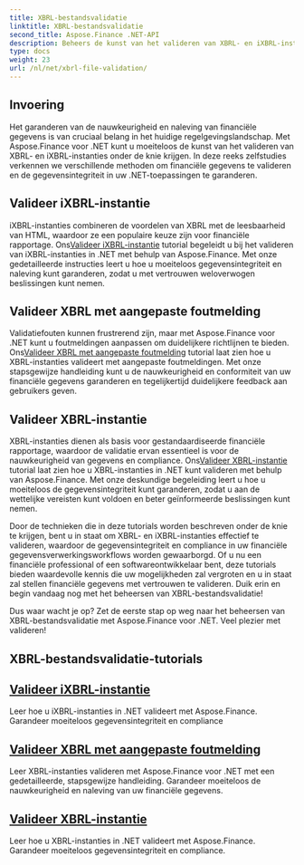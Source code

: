 ```yaml
---
title: XBRL-bestandsvalidatie
linktitle: XBRL-bestandsvalidatie
second_title: Aspose.Finance .NET-API
description: Beheers de kunst van het valideren van XBRL- en iXBRL-instanties in .NET met Aspose.Finance-tutorials. Garandeer moeiteloos gegevensintegriteit en compliance.
type: docs
weight: 23
url: /nl/net/xbrl-file-validation/
---
```


## Invoering

Het garanderen van de nauwkeurigheid en naleving van financiële gegevens is van cruciaal belang in het huidige regelgevingslandschap. Met Aspose.Finance voor .NET kunt u moeiteloos de kunst van het valideren van XBRL- en iXBRL-instanties onder de knie krijgen. In deze reeks zelfstudies verkennen we verschillende methoden om financiële gegevens te valideren en de gegevensintegriteit in uw .NET-toepassingen te garanderen.

## Valideer iXBRL-instantie

 iXBRL-instanties combineren de voordelen van XBRL met de leesbaarheid van HTML, waardoor ze een populaire keuze zijn voor financiële rapportage. Ons[Valideer iXBRL-instantie](./validate-ixbrl-instance/) tutorial begeleidt u bij het valideren van iXBRL-instanties in .NET met behulp van Aspose.Finance. Met onze gedetailleerde instructies leert u hoe u moeiteloos gegevensintegriteit en naleving kunt garanderen, zodat u met vertrouwen weloverwogen beslissingen kunt nemen.

## Valideer XBRL met aangepaste foutmelding

Validatiefouten kunnen frustrerend zijn, maar met Aspose.Finance voor .NET kunt u foutmeldingen aanpassen om duidelijkere richtlijnen te bieden. Ons[Valideer XBRL met aangepaste foutmelding](./validate-xbrl-with-customized-error-message/) tutorial laat zien hoe u XBRL-instanties valideert met aangepaste foutmeldingen. Met onze stapsgewijze handleiding kunt u de nauwkeurigheid en conformiteit van uw financiële gegevens garanderen en tegelijkertijd duidelijkere feedback aan gebruikers geven.

## Valideer XBRL-instantie

 XBRL-instanties dienen als basis voor gestandaardiseerde financiële rapportage, waardoor de validatie ervan essentieel is voor de nauwkeurigheid van gegevens en compliance. Ons[Valideer XBRL-instantie](./validate-xbrl-instance/) tutorial laat zien hoe u XBRL-instanties in .NET kunt valideren met behulp van Aspose.Finance. Met onze deskundige begeleiding leert u hoe u moeiteloos de gegevensintegriteit kunt garanderen, zodat u aan de wettelijke vereisten kunt voldoen en beter geïnformeerde beslissingen kunt nemen.

Door de technieken die in deze tutorials worden beschreven onder de knie te krijgen, bent u in staat om XBRL- en iXBRL-instanties effectief te valideren, waardoor de gegevensintegriteit en compliance in uw financiële gegevensverwerkingsworkflows worden gewaarborgd. Of u nu een financiële professional of een softwareontwikkelaar bent, deze tutorials bieden waardevolle kennis die uw mogelijkheden zal vergroten en u in staat zal stellen financiële gegevens met vertrouwen te valideren. Duik erin en begin vandaag nog met het beheersen van XBRL-bestandsvalidatie!

Dus waar wacht je op? Zet de eerste stap op weg naar het beheersen van XBRL-bestandsvalidatie met Aspose.Finance voor .NET. Veel plezier met valideren!
## XBRL-bestandsvalidatie-tutorials
## [Valideer iXBRL-instantie](./validate-ixbrl-instance/)
Leer hoe u iXBRL-instanties in .NET valideert met Aspose.Finance. Garandeer moeiteloos gegevensintegriteit en compliance
## [Valideer XBRL met aangepaste foutmelding](./validate-xbrl-with-customized-error-message/)
Leer XBRL-instanties valideren met Aspose.Finance voor .NET met een gedetailleerde, stapsgewijze handleiding. Garandeer moeiteloos de nauwkeurigheid en naleving van uw financiële gegevens.
## [Valideer XBRL-instantie](./validate-xbrl-instance/)
Leer hoe u XBRL-instanties in .NET valideert met Aspose.Finance. Garandeer moeiteloos gegevensintegriteit en compliance.